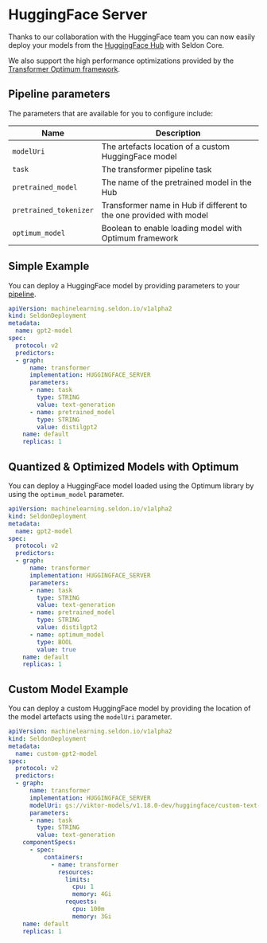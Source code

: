 # HuggingFace Server

Thanks to our collaboration with the HuggingFace team you can now easily deploy your models from the [HuggingFace Hub](https://huggingface.co/models) with Seldon Core.

We also support the high performance optimizations provided by the [Transformer Optimum framework](https://huggingface.co/docs/optimum/index).

## Pipeline parameters

The parameters that are available for you to configure include:

| Name                   | Description                                                         |
|------------------------|---------------------------------------------------------------------|
| `modelUri`             | The artefacts location of a custom HuggingFace model                |
| `task`                 | The transformer pipeline task                                       |
| `pretrained_model`     | The name of the pretrained model in the Hub                         |
| `pretrained_tokenizer` | Transformer name in Hub if different to the one provided with model |
| `optimum_model`        | Boolean to enable loading model with Optimum framework              |

## Simple Example

You can deploy a HuggingFace model by providing parameters to your [pipeline](https://huggingface.co/docs/transformers/main_classes/pipelines).

```yaml
apiVersion: machinelearning.seldon.io/v1alpha2
kind: SeldonDeployment
metadata:
  name: gpt2-model
spec:
  protocol: v2
  predictors:
  - graph:
      name: transformer
      implementation: HUGGINGFACE_SERVER
      parameters:
      - name: task
        type: STRING
        value: text-generation
      - name: pretrained_model
        type: STRING
        value: distilgpt2
    name: default
    replicas: 1
```

## Quantized & Optimized Models with Optimum

You can deploy a HuggingFace model loaded using the Optimum library by using the `optimum_model` parameter.

```yaml
apiVersion: machinelearning.seldon.io/v1alpha2
kind: SeldonDeployment
metadata:
  name: gpt2-model
spec:
  protocol: v2
  predictors:
  - graph:
      name: transformer
      implementation: HUGGINGFACE_SERVER
      parameters:
      - name: task
        type: STRING
        value: text-generation
      - name: pretrained_model
        type: STRING
        value: distilgpt2
      - name: optimum_model
        type: BOOL
        value: true
    name: default
    replicas: 1
```

## Custom Model Example

You can deploy a custom HuggingFace model by providing the location of the model artefacts using the `modelUri` parameter.

```yaml
apiVersion: machinelearning.seldon.io/v1alpha2
kind: SeldonDeployment
metadata:
  name: custom-gpt2-model
spec:
  protocol: v2
  predictors:
  - graph:
      name: transformer
      implementation: HUGGINGFACE_SERVER
      modelUri: gs://viktor-models/v1.18.0-dev/huggingface/custom-text-generation  # change bucket name
      parameters:
      - name: task
        type: STRING
        value: text-generation
    componentSpecs:
      - spec:
          containers:
            - name: transformer
              resources:
                limits:
                  cpu: 1
                  memory: 4Gi
                requests:
                  cpu: 100m
                  memory: 3Gi
    name: default
    replicas: 1
```
